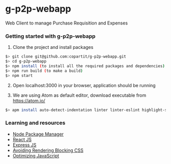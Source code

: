 # g-p2p-webapp
Web Client to manage Purchase Requisition and Expenses

### Getting started with g-p2p-webapp

1. Clone the project and install packages

  ```bash
  $> git clone git@github.com:copartit/g-p2p-webapp.git
  $> cd g-p2p-webapp
  $> npm install (to install all the required packages and dependencies)
  $> npm run build (to make a build)
  $> npm start
  ```

2. Open localhost:3000 in your browser, application should be running

3. We are using Atom as default editor, download executable from https://atom.io/

  ```bash
  $> apm install auto-detect-indentation linter linter-eslint highlight-selected pigments react sort-lines tab-switcher todo-show open-recent minimap ( to install necessary plugins)
  ```

### Learning and resources
* [Node Package Manager](https://docs.npmjs.com/ "npm getting started and more")
* [React JS](https://facebook.github.io/react/docs/getting-started.html "Getting started with react")
* [Express JS](http://expressjs.com/ "Learn about express")
* [Avoiding Rendering Blocking CSS](https://developers.google.com/web/fundamentals/performance/critical-rendering-path/render-blocking-css.html "render blocking css")
* [Optimizing JavaScript](https://developers.google.com/web/fundamentals/performance/critical-rendering-path/adding-interactivity-with-javascript.html "javascript")
